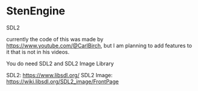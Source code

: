 # StenEngine
SDL2

currently the code of this was made by https://www.youtube.com/@CarlBirch,
but I am planning to add features to it that is not in his videos.

You do need SDL2 and SDL2 Image Library

SDL2: https://www.libsdl.org/
SDL2 Image: https://wiki.libsdl.org/SDL2_image/FrontPage
